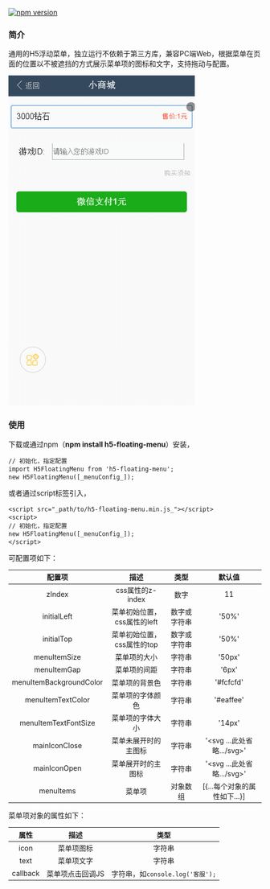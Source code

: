 [![npm version](https://badge.fury.io/js/h5-floating-menu.svg)](https://badge.fury.io/js/h5-floating-menu)

### 简介
通用的H5浮动菜单，独立运行不依赖于第三方库，兼容PC端Web，根据菜单在页面的位置以不被遮挡的方式展示菜单项的图标和文字，支持拖动与配置。

![](https://raw.githubusercontent.com/congzhou09/h5-floating-menu/HEAD/snapshot/autoadaptation.gif)

### 使用

下载或通过npm（__npm install h5-floating-menu__）安装，
```
// 初始化，指定配置
import H5FloatingMenu from 'h5-floating-menu';
new H5FloatingMenu([_menuConfig_]);

```
或者通过script标签引入，
```
<script src="_path/to/h5-floating-menu.min.js_"></script>
<script>
// 初始化，指定配置
new H5FloatingMenu([_menuConfig_]);
</script>
```

可配置项如下：

|配置项|描述|类型|默认值|
|:-:|:-:|:-:|:-:|
|zIndex|css属性的z-index|数字|11|
|initialLeft|菜单初始位置，css属性的left|数字或字符串|'50%'|
|initialTop|菜单初始位置，css属性的top|数字或字符串|'50%'|
|menuItemSize|菜单项的大小|字符串|'50px'|
|menuItemGap|菜单项的间距|字符串|'6px'|
|menuItemBackgroundColor|菜单项的背景色|字符串|'#fcfcfd'|
|menuItemTextColor|菜单项的字体颜色|字符串|'#eaffee'|
|menuItemTextFontSize|菜单项的字体大小|字符串|'14px'|
|mainIconClose|菜单未展开时的主图标|字符串|'<svg ...此处省略.../svg>'|
|mainIconOpen|菜单展开时的主图标|字符串|'<svg ...此处省略.../svg>'|
|menuItems|菜单项|对象数组|[{...每个对象的属性如下...}]|

菜单项对象的属性如下：

|属性|描述|类型|
|:-:|:-:|:-:|
|icon|菜单项图标|字符串|
|text|菜单项文字|字符串|
|callback|菜单项点击回调JS|字符串，如`console.log('客服');`|


